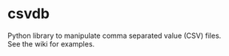 # csvdb
Python library to manipulate comma separated value (CSV) files.  
See the wiki for examples.
